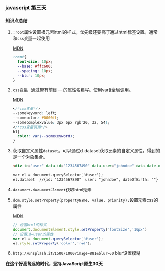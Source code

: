 ### javascript 第三天

#### 知识点总结
1. `:root`属性设置根元素html的样式，优先级还要高于通过html标签设置。通常和`css`变量一起使用

   [MDN](https://developer.mozilla.org/zh-CN/docs/Web/CSS/:root)

   ```css
   :root{
     font-size: 10px;
     --base: #ffc600;
     --spacing: 10px;
     --blur: 10px;
   }
   ```

2. `css变量`。通过带有前缀 -- 的属性名编写。使用var()全局调用。

   [MDN](https://developer.mozilla.org/zh-CN/docs/Web/CSS/--*)

   ```css
   </*css变量*/>
   --somekeyword: left;
   --somecolor: #0000ff;
   --somecomplexvalue: 3px 6px rgb(20, 32, 54);
   </*css变量调用*/>
   h1{
     color: var(--somekeyword);
   }
   ```

3. 获取自定义属性`dataset`。可以通过el.dataset获取元素的自定义属性，得到的是一个对象集合。

   ```html
   <div id="user" data-id="1234567890" data-user="johndoe" data-date-of-birth>John Doe</div>

   var el = document.querySelector('#user');
   el.dataset  //{id: "1234567890", user: "johndoe", dateOfBirth: ""}
   ```

4. `document.documentElement`获取html元素

5. `dom.style.setProperty(propertyName, value, priority);`设置元素css的属性

   [MDN](https://developer.mozilla.org/en-US/docs/Web/API/CSSStyleDeclaration/setProperty)

   ```javascript
   // 设置html的样式
   document.documentElement.style.setProperty('fontSize','10px')
   // 设置id=user的属性
   var el = document.querySelector('#user');
   el.style.setProperty('color','red');
   ```

6. `http://unsplash.it/1500/1000?image=881&blur=50` blur设置模糊

**在这个好高骛远的时代，坚持JavaScript原生30天**

